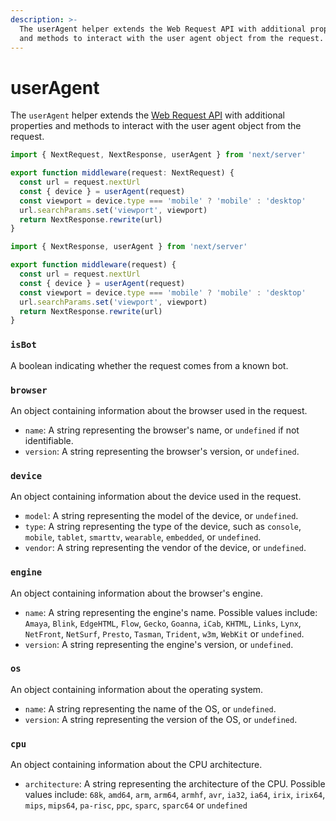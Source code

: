 ```yaml
---
description: >-
  The userAgent helper extends the Web Request API with additional properties
  and methods to interact with the user agent object from the request.
---
```


# userAgent

The `userAgent` helper extends the [Web Request API](https://developer.mozilla.org/docs/Web/API/Request) with additional properties and methods to interact with the user agent object from the request.

```ts
import { NextRequest, NextResponse, userAgent } from 'next/server'

export function middleware(request: NextRequest) {
  const url = request.nextUrl
  const { device } = userAgent(request)
  const viewport = device.type === 'mobile' ? 'mobile' : 'desktop'
  url.searchParams.set('viewport', viewport)
  return NextResponse.rewrite(url)
}
```

```js
import { NextResponse, userAgent } from 'next/server'

export function middleware(request) {
  const url = request.nextUrl
  const { device } = userAgent(request)
  const viewport = device.type === 'mobile' ? 'mobile' : 'desktop'
  url.searchParams.set('viewport', viewport)
  return NextResponse.rewrite(url)
}
```

### `isBot`

A boolean indicating whether the request comes from a known bot.

### `browser`

An object containing information about the browser used in the request.

* `name`: A string representing the browser's name, or `undefined` if not identifiable.
* `version`: A string representing the browser's version, or `undefined`.

### `device`

An object containing information about the device used in the request.

* `model`: A string representing the model of the device, or `undefined`.
* `type`: A string representing the type of the device, such as `console`, `mobile`, `tablet`, `smarttv`, `wearable`, `embedded`, or `undefined`.
* `vendor`: A string representing the vendor of the device, or `undefined`.

### `engine`

An object containing information about the browser's engine.

* `name`: A string representing the engine's name. Possible values include: `Amaya`, `Blink`, `EdgeHTML`, `Flow`, `Gecko`, `Goanna`, `iCab`, `KHTML`, `Links`, `Lynx`, `NetFront`, `NetSurf`, `Presto`, `Tasman`, `Trident`, `w3m`, `WebKit` or `undefined`.
* `version`: A string representing the engine's version, or `undefined`.

### `os`

An object containing information about the operating system.

* `name`: A string representing the name of the OS, or `undefined`.
* `version`: A string representing the version of the OS, or `undefined`.

### `cpu`

An object containing information about the CPU architecture.

* `architecture`: A string representing the architecture of the CPU. Possible values include: `68k`, `amd64`, `arm`, `arm64`, `armhf`, `avr`, `ia32`, `ia64`, `irix`, `irix64`, `mips`, `mips64`, `pa-risc`, `ppc`, `sparc`, `sparc64` or `undefined`
